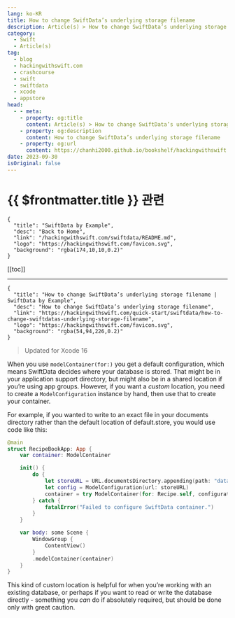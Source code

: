```yaml
---
lang: ko-KR
title: How to change SwiftData’s underlying storage filename
description: Article(s) > How to change SwiftData’s underlying storage filename
category:
  - Swift
  - Article(s)
tag: 
  - blog
  - hackingwithswift.com
  - crashcourse
  - swift
  - swiftdata
  - xcode
  - appstore
head:
  - - meta:
    - property: og:title
      content: Article(s) > How to change SwiftData’s underlying storage filename
    - property: og:description
      content: How to change SwiftData’s underlying storage filename
    - property: og:url
      content: https://chanhi2000.github.io/bookshelf/hackingwithswift.com/how-to-change-swiftdatas-underlying-storage-filename.html
date: 2023-09-30
isOriginal: false
---
```


# {{ $frontmatter.title }} 관련

```component VPCard
{
  "title": "SwiftData by Example",
  "desc": "Back to Home",
  "link": "/hackingwithswift.com/swiftdata/README.md",
  "logo": "https://hackingwithswift.com/favicon.svg",
  "background": "rgba(174,10,10,0.2)"
}
```

[[toc]]

---

```component VPCard
{
  "title": "How to change SwiftData’s underlying storage filename | SwiftData by Example",
  "desc": "How to change SwiftData’s underlying storage filename",
  "link": "https://hackingwithswift.com/quick-start/swiftdata/how-to-change-swiftdatas-underlying-storage-filename", 
  "logo": "https://hackingwithswift.com/favicon.svg",
  "background": "rgba(54,94,226,0.2)"
}
```

> Updated for Xcode 16

When you use `modelContainer(for:)` you get a default configuration, which means SwiftData decides where your database is stored. That might be in your application support directory, but might also be in a shared location if you’re using app groups. However, if you want a *custom* location, you need to create a `ModelConfiguration` instance by hand, then use that to create your container.

For example, if you wanted to write to an exact file in your documents directory rather than the default location of default.store, you would use code like this:

```swift
@main
struct RecipeBookApp: App {
    var container: ModelContainer

    init() {
        do {
            let storeURL = URL.documentsDirectory.appending(path: "database.sqlite")
            let config = ModelConfiguration(url: storeURL)
            container = try ModelContainer(for: Recipe.self, configurations: config)
        } catch {
            fatalError("Failed to configure SwiftData container.")
        }
    }

    var body: some Scene {
        WindowGroup {
            ContentView()
        }
        .modelContainer(container)
    }
}
```

This kind of custom location is helpful for when you’re working with an existing database, or perhaps if you want to read or write the database directly - something you *can* do if absolutely required, but should be done only with great caution.

